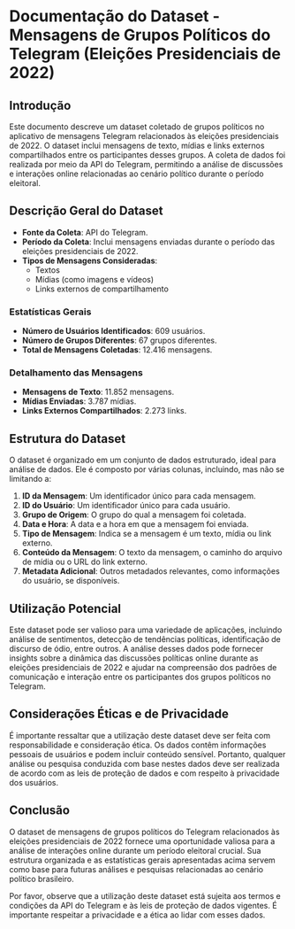 # Documentação do Dataset - Mensagens de Grupos Políticos do Telegram (Eleições Presidenciais de 2022)

## Introdução

Este documento descreve um dataset coletado de grupos políticos no aplicativo de mensagens Telegram relacionados às eleições presidenciais de 2022. O dataset inclui mensagens de texto, mídias e links externos compartilhados entre os participantes desses grupos. A coleta de dados foi realizada por meio da API do Telegram, permitindo a análise de discussões e interações online relacionadas ao cenário político durante o período eleitoral.

## Descrição Geral do Dataset

- **Fonte da Coleta**: API do Telegram.
- **Período da Coleta**: Inclui mensagens enviadas durante o período das eleições presidenciais de 2022.
- **Tipos de Mensagens Consideradas**:
  - Textos
  - Mídias (como imagens e vídeos)
  - Links externos de compartilhamento

### Estatísticas Gerais

- **Número de Usuários Identificados**: 609 usuários.
- **Número de Grupos Diferentes**: 67 grupos diferentes.
- **Total de Mensagens Coletadas**: 12.416 mensagens.

### Detalhamento das Mensagens

- **Mensagens de Texto**: 11.852 mensagens.
- **Mídias Enviadas**: 3.787 mídias.
- **Links Externos Compartilhados**: 2.273 links.

## Estrutura do Dataset

O dataset é organizado em um conjunto de dados estruturado, ideal para análise de dados. Ele é composto por várias colunas, incluindo, mas não se limitando a:

1. **ID da Mensagem**: Um identificador único para cada mensagem.
2. **ID do Usuário**: Um identificador único para cada usuário.
3. **Grupo de Origem**: O grupo do qual a mensagem foi coletada.
4. **Data e Hora**: A data e a hora em que a mensagem foi enviada.
5. **Tipo de Mensagem**: Indica se a mensagem é um texto, mídia ou link externo.
6. **Conteúdo da Mensagem**: O texto da mensagem, o caminho do arquivo de mídia ou o URL do link externo.
7. **Metadata Adicional**: Outros metadados relevantes, como informações do usuário, se disponíveis.

## Utilização Potencial

Este dataset pode ser valioso para uma variedade de aplicações, incluindo análise de sentimentos, detecção de tendências políticas, identificação de discurso de ódio, entre outros. A análise desses dados pode fornecer insights sobre a dinâmica das discussões políticas online durante as eleições presidenciais de 2022 e ajudar na compreensão dos padrões de comunicação e interação entre os participantes dos grupos políticos no Telegram.

## Considerações Éticas e de Privacidade

É importante ressaltar que a utilização deste dataset deve ser feita com responsabilidade e consideração ética. Os dados contêm informações pessoais de usuários e podem incluir conteúdo sensível. Portanto, qualquer análise ou pesquisa conduzida com base nestes dados deve ser realizada de acordo com as leis de proteção de dados e com respeito à privacidade dos usuários.

## Conclusão

O dataset de mensagens de grupos políticos do Telegram relacionados às eleições presidenciais de 2022 fornece uma oportunidade valiosa para a análise de interações online durante um período eleitoral crucial. Sua estrutura organizada e as estatísticas gerais apresentadas acima servem como base para futuras análises e pesquisas relacionadas ao cenário político brasileiro.

Por favor, observe que a utilização deste dataset está sujeita aos termos e condições da API do Telegram e às leis de proteção de dados vigentes. É importante respeitar a privacidade e a ética ao lidar com esses dados.
